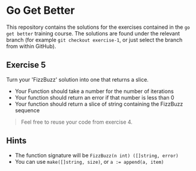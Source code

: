 # Go Get Better

This repository contains the solutions for the exercises contained in the
`go get better` training course. The solutions are found under the relevant
branch (for example `git checkout exercise-1`, or just select the branch from
within GitHub).

## Exercise 5

Turn your 'FizzBuzz' solution into one that returns a slice. 

  * Your Function should take a number for the number of iterations
  * Your function should return an error if that number is less than 0
  * Your function should return a slice of string containing the FizzBuzz 
    sequence
  
> Feel free to reuse your code from exercise 4.
  
## Hints

  * The function signature will be `FizzBuzz(n int) ([]string, error)`
  * You can use `make([]string, size)`, or `a := append(a, item)`
